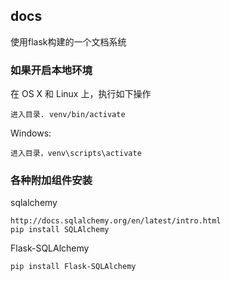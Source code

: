 ## docs
使用flask构建的一个文档系统

### 如果开启本地环境

在 OS X 和 Linux 上，执行如下操作

    进入目录. venv/bin/activate

Windows:

    进入目录，venv\scripts\activate


### 各种附加组件安装


sqlalchemy

    http://docs.sqlalchemy.org/en/latest/intro.html
    pip install SQLAlchemy

Flask-SQLAlchemy

    pip install Flask-SQLAlchemy
